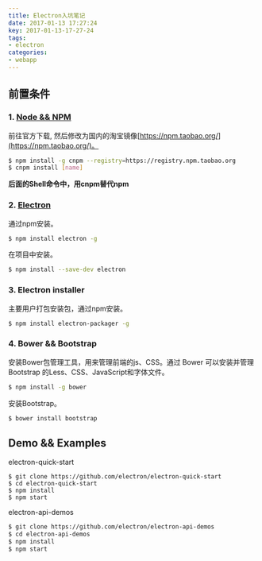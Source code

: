 ```yaml
---
title: Electron入坑笔记
date: 2017-01-13 17:27:24
key: 2017-01-13-17-27-24
tags:
- electron
categories:
- webapp
---
```


## 前置条件
### 1. [Node && NPM](http://nodejs.org/)

前往官方下载, 然后修改为国内的淘宝镜像[https://npm.taobao.org/](https://npm.taobao.org/)。
```bash
$ npm install -g cnpm --registry=https://registry.npm.taobao.org
$ cnpm install [name]
```
**后面的Shell命令中，用cnpm替代npm**
<!-- more -->

### 2. [Electron](http://electron.atom.io/)
通过npm安装。
```bash
$ npm install electron -g
```
在项目中安装。
```bash
$ npm install --save-dev electron
```
<!-- more -->
### 3. Electron installer
主要用户打包安装包，通过npm安装。
```bash
$ npm install electron-packager -g
```

### 4. Bower && Bootstrap
安装Bower包管理工具，用来管理前端的js、CSS。通过 Bower 可以安装并管理 Bootstrap 的Less、CSS、JavaScript和字体文件。
```bash
$ npm install -g bower
```
安装Bootstrap。
```bash
$ bower install bootstrap  
```

## Demo && Examples
electron-quick-start
```
$ git clone https://github.com/electron/electron-quick-start
$ cd electron-quick-start
$ npm install
$ npm start
```

electron-api-demos
```bash
$ git clone https://github.com/electron/electron-api-demos
$ cd electron-api-demos
$ npm install
$ npm start
```
